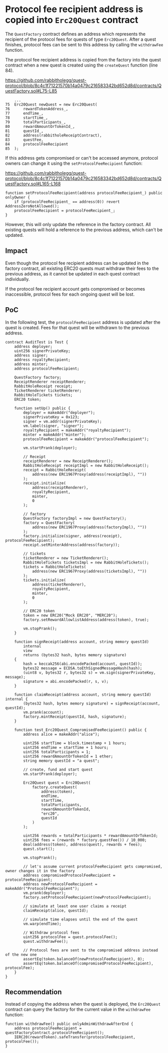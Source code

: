 # Protocol fee recipient address is copied into `Erc20Quest` contract

The `QuestFactory` contract defines an address which represents the recipient of the protocol fees for quests of type `Erc20Quest`. After a quest finishes, protocol fees can be sent to this address by calling the `withdrawFee` function.

The protocol fee recipient address is copied from the factory into the quest contract when a new quest is created using the `createQuest` function (line 84). 

https://github.com/rabbitholegg/quest-protocol/blob/8c4c1f71221570b14a0479c216583342bd652d8d/contracts/QuestFactory.sol#L75-L85

```solidity
    ...
75  Erc20Quest newQuest = new Erc20Quest(
76      rewardTokenAddress_,
77      endTime_,
78      startTime_,
79      totalParticipants_,
80      rewardAmountOrTokenId_,
81      questId_,
82      address(rabbitholeReceiptContract),
83      questFee,
84      protocolFeeRecipient
85  );
```

If this address gets compromised or can't be accessed anymore, protocol owners can change it using the `setProtocolFeeRecipient` function:

https://github.com/rabbitholegg/quest-protocol/blob/8c4c1f71221570b14a0479c216583342bd652d8d/contracts/QuestFactory.sol#L165-L168

```solidity
function setProtocolFeeRecipient(address protocolFeeRecipient_) public onlyOwner {
    if (protocolFeeRecipient_ == address(0)) revert AddressZeroNotAllowed();
    protocolFeeRecipient = protocolFeeRecipient_;
}
```

However, this will only update the reference in the factory contract. All existing quests will hold a reference to the previous address, which can't be updated.

## Impact

Even though the protocol fee recipient address can be updated in the factory contract, all existing ERC20 quests must withdraw their fees to the previous address, as it cannot be updated in each quest contract individually.

If the protocol fee recipient account gets compromised or becomes inaccessible, protocol fees for each ongoing quest will be lost.

## PoC

In the following test, the `protocolFeeRecipient` address is updated after the quest is created. Fees for that quest will be withdrawn to the previous address.

```solidity
contract AuditTest is Test {
    address deployer;
    uint256 signerPrivateKey;
    address signer;
    address royaltyRecipient;
    address minter;
    address protocolFeeRecipient;

    QuestFactory factory;
    ReceiptRenderer receiptRenderer;
    RabbitHoleReceipt receipt;
    TicketRenderer ticketRenderer;
    RabbitHoleTickets tickets;
    ERC20 token;

    function setUp() public {
        deployer = makeAddr("deployer");
        signerPrivateKey = 0x123;
        signer = vm.addr(signerPrivateKey);
        vm.label(signer, "signer");
        royaltyRecipient = makeAddr("royaltyRecipient");
        minter = makeAddr("minter");
        protocolFeeRecipient = makeAddr("protocolFeeRecipient");

        vm.startPrank(deployer);

        // Receipt
        receiptRenderer = new ReceiptRenderer();
        RabbitHoleReceipt receiptImpl = new RabbitHoleReceipt();
        receipt = RabbitHoleReceipt(
            address(new ERC1967Proxy(address(receiptImpl), ""))
        );
        receipt.initialize(
            address(receiptRenderer),
            royaltyRecipient,
            minter,
            0
        );

        // factory
        QuestFactory factoryImpl = new QuestFactory();
        factory = QuestFactory(
            address(new ERC1967Proxy(address(factoryImpl), ""))
        );
        factory.initialize(signer, address(receipt), protocolFeeRecipient);
        receipt.setMinterAddress(address(factory));

        // tickets
        ticketRenderer = new TicketRenderer();
        RabbitHoleTickets ticketsImpl = new RabbitHoleTickets();
        tickets = RabbitHoleTickets(
            address(new ERC1967Proxy(address(ticketsImpl), ""))
        );
        tickets.initialize(
            address(ticketRenderer),
            royaltyRecipient,
            minter,
            0
        );

        // ERC20 token
        token = new ERC20("Mock ERC20", "MERC20");
        factory.setRewardAllowlistAddress(address(token), true);

        vm.stopPrank();
    }

    function signReceipt(address account, string memory questId)
        internal
        view
        returns (bytes32 hash, bytes memory signature)
    {
        hash = keccak256(abi.encodePacked(account, questId));
        bytes32 message = ECDSA.toEthSignedMessageHash(hash);
        (uint8 v, bytes32 r, bytes32 s) = vm.sign(signerPrivateKey, message);
        signature = abi.encodePacked(r, s, v);
    }

    function claimReceipt(address account, string memory questId) internal {
        (bytes32 hash, bytes memory signature) = signReceipt(account, questId);
        vm.prank(account);
        factory.mintReceipt(questId, hash, signature);
    }
    
    function test_Erc20Quest_CompromisedFeeRecipient() public {
        address alice = makeAddr("alice");

        uint256 startTime = block.timestamp + 1 hours;
        uint256 endTime = startTime + 1 hours;
        uint256 totalParticipants = 1;
        uint256 rewardAmountOrTokenId = 1 ether;
        string memory questId = "a quest";

        // create, fund and start quest
        vm.startPrank(deployer);

        Erc20Quest quest = Erc20Quest(
            factory.createQuest(
                address(token),
                endTime,
                startTime,
                totalParticipants,
                rewardAmountOrTokenId,
                "erc20",
                questId
            )
        );

        uint256 rewards = totalParticipants * rewardAmountOrTokenId;
        uint256 fees = (rewards * factory.questFee()) / 10_000;
        deal(address(token), address(quest), rewards + fees);
        quest.start();

        vm.stopPrank();

        // let's assume current protocolFeeRecipient gets compromised, owner changes it in the factory
        address compromisedProtocolFeeRecipient = protocolFeeRecipient;
        address newProtocolFeeRecipient = makeAddr("ProtocolFeeRecipient");
        vm.prank(deployer);
        factory.setProtocolFeeRecipient(newProtocolFeeRecipient);

        // simulate at least one user claims a receipt
        claimReceipt(alice, questId);

        // simulate time elapses until the end of the quest
        vm.warp(endTime);

        // Withdraw protocol fees
        uint256 protocolFee = quest.protocolFee();
        quest.withdrawFee();

        // Protocol fees are sent to the compromised address instead of the new one
        assertEq(token.balanceOf(newProtocolFeeRecipient), 0);
        assertEq(token.balanceOf(compromisedProtocolFeeRecipient), protocolFee);
    }
}
```

## Recommendation

Instead of copying the address when the quest is deployed, the `Erc20Quest` contract can query the factory for the current value in the  `withdrawFee` function:

```solidity
function withdrawFee() public onlyAdminWithdrawAfterEnd {
    address protocolFeeRecipient = questFactoryContract.protocolFeeRecipient();
    IERC20(rewardToken).safeTransfer(protocolFeeRecipient, protocolFee());
}
```
